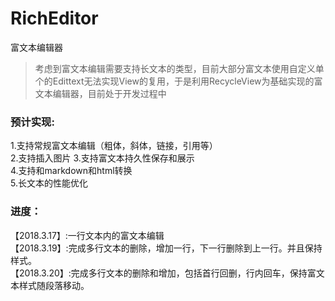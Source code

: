 # RichEditor
富文本编辑器

>考虑到富文本编辑需要支持长文本的类型，目前大部分富文本使用自定义单个的Edittext无法实现View的复用，于是利用RecycleView为基础实现的富文本编辑器，目前处于开发过程中
### 预计实现:
1.支持常规富文本编辑（粗体，斜体，链接，引用等）  
2.支持插入图片
3.支持富文本持久性保存和展示  
4.支持和markdown和html转换  
5.长文本的性能优化  

### 进度：
【2018.3.17】:一行文本内的富文本编辑  
【2018.3.19】:完成多行文本的删除，增加一行，下一行删除到上一行。并且保持样式。  
【2018.3.20】:完成多行文本的删除和增加，包括首行回删，行内回车，保持富文本样式随段落移动。
